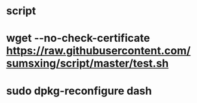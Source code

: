 # script
# wget --no-check-certificate https://raw.githubusercontent.com/sumsxing/script/master/test.sh
# sudo dpkg-reconfigure dash
